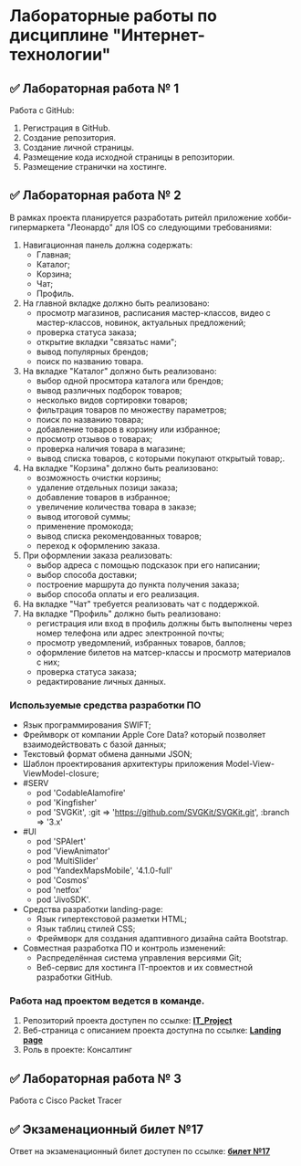 # Лабораторные работы по дисциплине "Интернет-технологии"

## ✅ Лабораторная работа № 1

Работа с GitHub:

<ol>
<li>Регистрация в GitHub.</li>
<li>Создание репозитория.</li>
<li>Создание личной страницы.</li>
<li>Размещение кода исходной страницы в репозитории.</li>
<li>Размещение странички на хостинге.</li>
</ol>

## ✅ Лабораторная работа № 2

В рамках проекта планируется разработать ритейл приложение хобби-гипермаркета "Леонардо" для IOS со следующими требованиями:

1. Навигационная панель должна содержать:
    - Главная;
    - Каталог;
    - Корзина;
    - Чат;
    - Профиль.
2. На главной вкладке должно быть реализовано:
    - просмотр магазинов, расписания мастер-классов, видео с мастер-классов, новинок, актуальных предложений;
    - проверка статуса заказа;
    - открытие вкладки "связатьс нами";
    - вывод популярных брендов;
    - поиск по названию товара.
3. На вкладке "Каталог" должно быть реализовано:
    - выбор одной просмтора каталога или брендов;
    - вывод различных подборок товаров;
    - несколько видов сортировки товаров;
    - фильтрация товаров по множеству параметров;
    - поиск по названию товара;
    - добавление товаров в корзину или избранное;
    - просмотр отзывов о товарах;
    - проверка наличия товара в магазине;
    - вывод списка товаров, с которыми покупают открытый товар;.
4. На вкладке "Корзина" должно быть реализовано:
    - возможность очистки корзины;
    - удаление отдельных позици заказа;
    - добавление товаров в избранное;
    - увеличение количества товара в заказе;
    - вывод итоговой суммы;
    - применение промокода;
    - вывод списка рекомендованных товаров;
    - переход к оформлению заказа.
5. При оформлении заказа реализовать:
    - выбор адреса с помощью подсказок при его написании;
    - выбор способа доставки;
    - построение маршрута до пункта получения заказа;
    - выбор способа оплаты и его реализация.
6. На вкладке "Чат" требуется реализовать чат с поддержкой.
7. На вкладке "Профиль" должно быть реализовано:
    - регистрация или вход в профиль должны быть выполнены через номер телефона или адрес электронной почты;
    - просмотр уведомлений, избранных товаров, баллов;
    - оформление билетов на матсер-классы и просмотр материалов с них;
    - проверка статуса заказа;
    - редактирование личных данных.

### Используемые средства разработки ПО

- Язык программирования SWIFT;
- Фреймворк от компании Apple Core Data? который позволяет взаимодействовать с базой данных;
- Текстовый формат обмена данными JSON;
- Шаблон проектирования архитектуры приложения Model-View-ViewModel-closure;
- #SERV
    - pod 'CodableAlamofire'
    - pod 'Kingfisher'
    - pod 'SVGKit', :git => 'https://github.com/SVGKit/SVGKit.git', :branch => '3.x'
- #UI
    - pod 'SPAlert'
    - pod 'ViewAnimator'
    - pod 'MultiSlider'
    - pod 'YandexMapsMobile', '4.1.0-full'
    - pod 'Cosmos'
    - pod 'netfox'
    - pod 'JivoSDK'.
- Средства разработки landing-page:
    - Язык гипертекстовой разметки HTML;
    - Язык таблиц стилей CSS;
    - Фреймворк для создания адаптивного дизайна сайта Bootstrap.
- Совместная разработка ПО и контроль изменений:
    - Распределённая система управления версиями Git;
    - Веб-сервис для хостинга IT-проектов и их совместной разработки GitHub.

### Работа над проектом ведется в команде.
1. Репозиторий проекта доступен по ссылке: **[IT_Project](https://github.com/tormaks/leonardo-landing-page)**
2. Веб-страница с описанием проекта доступна по ссылке: **[Landing page](https://tormaks.github.io/leonardo-landing-page/)**
3. Роль в проекте: Консалтинг

## ✅ Лабораторная работа № 3

Работа с Cisco Packet Tracer


## ✅ Экзаменационный билет №17

Ответ на экзаменационный билет доступен по ссылке: **[билет №17](https://github.com/stankin/inet-2022/wiki/exam17)**
